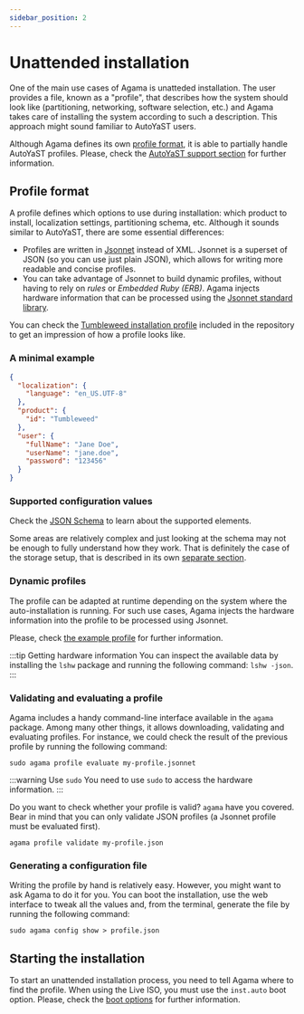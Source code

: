 ```yaml
---
sidebar_position: 2
---
```


# Unattended installation

One of the main use cases of Agama is unatteded installation. The user provides a file, known as a
"profile", that describes how the system should look like (partitioning, networking, software
selection, etc.) and Agama takes care of installing the system according to such a description. This
approach might sound familiar to AutoYaST users.

Although Agama defines its own [profile
format](https://github.com/openSUSE/agama/blob/master/rust/agama-lib/share/profile.schema.json), it
is able to partially handle AutoYaST profiles. Please, check the [AutoYaST support
section](./autoyast) for further information.

## Profile format

A profile defines which options to use during installation: which product to install, localization
settings, partitioning schema, etc. Although it sounds similar to AutoYaST, there are some essential
differences:

- Profiles are written in [Jsonnet](https://jsonnet.org/) instead of XML. Jsonnet is a superset of
  JSON (so you can use just plain JSON), which allows for writing more readable and concise
  profiles.
- You can take advantage of Jsonnet to build dynamic profiles, without having to rely on _rules_ or
  _Embedded Ruby (ERB)_. Agama injects hardware information that can be processed using the [Jsonnet
  standard library](https://jsonnet.org/ref/stdlib.html).

You can check the [Tumbleweed installation
profile](https://github.com/openSUSE/agama/blob/master/rust/agama-lib/share/examples/profile_tw.json)
included in the repository to get an impression of how a profile looks like.

### A minimal example

```json
{
  "localization": {
    "language": "en_US.UTF-8"
  },
  "product": {
    "id": "Tumbleweed"
  },
  "user": {
    "fullName": "Jane Doe",
    "userName": "jane.doe",
    "password": "123456"
  }
}
```

### Supported configuration values

Check the [JSON
Schema](https://github.com/openSUSE/agama/blob/master/rust/agama-lib/share/profile.schema.json) to
learn about the supported elements.

Some areas are relatively complex and just looking at the schema may not be enough to fully
understand how they work. That is definitely the case of the storage setup, that is described in its
own [separate section](./storage.md).

### Dynamic profiles

The profile can be adapted at runtime depending on the system where the auto-installation is
running. For such use cases, Agama injects the hardware information into the profile to be processed
using Jsonnet.

Please, check [the example
profile](https://github.com/openSUSE/agama/blob/master/rust/agama-lib/share/examples/profile.jsonnet)
for further information.

:::tip Getting hardware information
You can inspect the available data by installing the `lshw` package and running the following
command: `lshw -json`.
:::

### Validating and evaluating a profile

Agama includes a handy command-line interface available in the `agama` package. Among many other
things, it allows downloading, validating and evaluating profiles. For instance, we could check the
result of the previous profile by running the following command:

```console
sudo agama profile evaluate my-profile.jsonnet
```

:::warning Use `sudo`
You need to use `sudo` to access the hardware information.
:::

Do you want to check whether your profile is valid? `agama` have you covered. Bear in mind that you
can only validate JSON profiles (a Jsonnet profile must be evaluated first).

```console
agama profile validate my-profile.json
```

### Generating a configuration file

Writing the profile by hand is relatively easy. However, you might want to ask Agama to do it for
you. You can boot the installation, use the web interface to tweak all the values and, from the
terminal, generate the file by running the following command:

```console
sudo agama config show > profile.json
```

## Starting the installation

To start an unattended installation process, you need to tell Agama where to find the profile. When
using the Live ISO, you must use the `inst.auto` boot option. Please, check the [boot
options](../boot_options.md) for further information.
